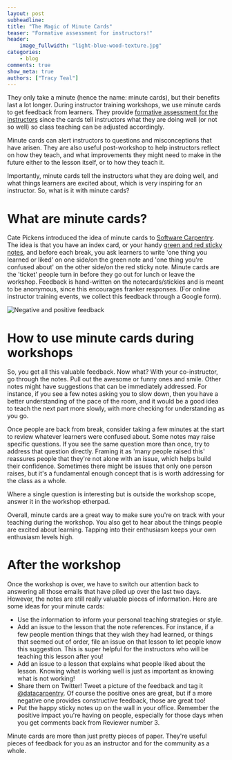 ```yaml
---
layout: post
subheadline:
title: "The Magic of Minute Cards"
teaser: "Formative assessment for instructors!"
header:
    image_fullwidth: "light-blue-wood-texture.jpg"
categories:
    - blog
comments: true
show_meta: true
authors: ["Tracy Teal"]
---
```


They only take a minute (hence the name: minute cards), but their benefits last a lot longer. 
During instructor training workshops, we use minute cards to get feedback from learners. 
They provide [formative assessment for the instructors](http://swcarpentry.github.io/instructor-training/15-practices/) since 
the cards tell instructors what they are doing well (or not so well) so class teaching can be adjusted accordingly.

Minute cards can alert instructors to questions and misconceptions that have arisen. They are also useful post-workshop to help 
instructors reflect on how they teach, and what improvements they might need to make in the future either to the lesson itself, or to how they teach it. 

Importantly, minute cards tell the instructors what they are doing well, and what things learners are excited about, 
which is very inspiring for an instructor. So, what is it with minute cards?

# What are minute cards?

Cate Pickens introduced the idea of minute cards to [Software Carpentry](https://software-carpentry.org/). The idea is that you have an index card, or your 
handy [green and red sticky notes](http://www.datacarpentry.org/blog/formative-assessment/), and before each break, 
you ask learners to write 'one thing you learned or liked' on one side/on the green note and 'one thing you're confused about' on the other side/on the red sticky note. Minute cards are the 'ticket' people turn in before 
they go out for lunch or leave the workshop. Feedback is hand-written on the notecards/stickies and is meant to be anonymous, since this encourages franker responses. 
(For online instructor training events, we 
collect this feedback through a Google form). 

![Negative and positive feedback](/images/stickynote.jpg "Minute cards")

# How to use minute cards during workshops

So, you get all this valuable feedback. Now what? With your co-instructor, go through the notes. Pull out the awesome or funny ones and smile. 
Other notes might have suggestions that can be immediately addressed. For instance, if you see a few notes asking you to slow down, then you have a better 
understanding of the pace of the room, and it would be a good idea to teach the next part more slowly, with more checking for understanding as you go. 

Once people are back from break, consider taking a few minutes at the start to review whatever learners were confused about. 
Some notes may raise specific questions. If you see the same question more than once, try to address that question directly. 
Framing it as 'many people raised this' reassures people that they're not alone with an issue, which helps build their confidence. 
Sometimes there might be issues that only one person raises, but it's a fundamental enough concept that is is worth 
addressing for the class as a whole. 

Where a single question is interesting but is outside the workshop scope, answer it in the workshop etherpad. 

Overall, minute cards are a great way to make sure you're on track with your teaching during the workshop. 
You also get to hear about the things people are excited about learning. Tapping into their enthusiasm keeps your own enthusiasm levels high. 

# After the workshop

Once the workshop is over, we have to switch our attention back to answering all those emails that have piled up over the last two days. 
However, the notes are still really valuable pieces of information. Here are some ideas for your minute cards:

- Use the information to inform your personal teaching strategies or style. 	 	
- Add an issue to the lesson that the note references. For instance, if a few people mention things that they wish they had learned, or 
things that seemed out of order, file an issue on that lesson to let people know this suggestion. 
This is super helpful for the instructors who will be teaching this lesson after you!
- Add an issue to a lesson that explains what people liked about the lesson. Knowing what is working well is just as important as knowing what is not working!
- Share them on Twitter! Tweet a picture of the feedback and tag it [@datacarpentry](https://twitter.com/datacarpentry). Of course the positive ones are great, 
but if a more negative one provides constructive feedback, those are great too! 	
- Put the happy sticky notes up on the wall in your office. Remember the positive impact you're having on people, especially for those days when
you get comments back from Reviewer number 3.

Minute cards are more than just pretty pieces of paper. They're useful pieces of feedback for you as an instructor and for the community as a whole.
